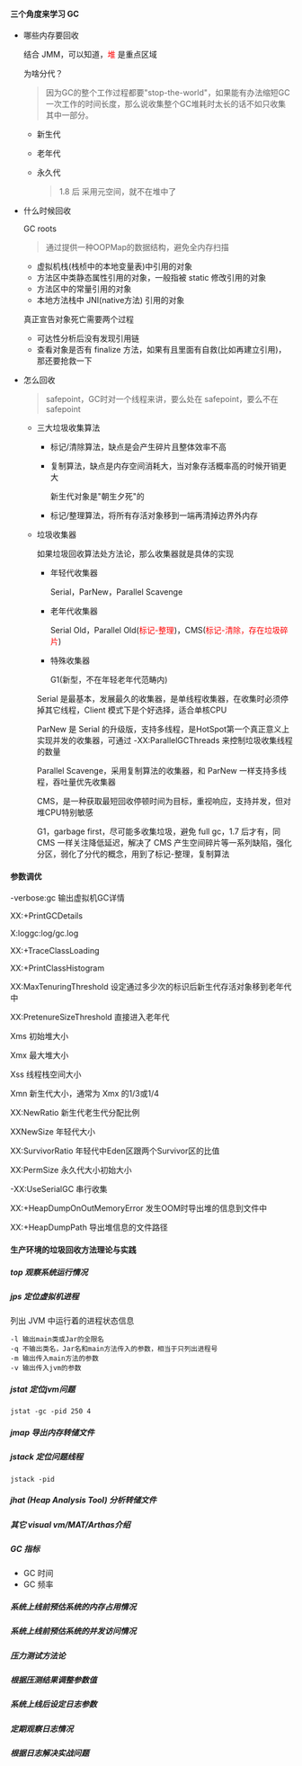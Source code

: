 #### 三个角度来学习 GC 

- 哪些内存要回收

  结合 JMM，可以知道，<font color=red>堆</font> 是重点区域

  为啥分代？

  > 因为GC的整个工作过程都要"stop-the-world"，如果能有办法缩短GC一次工作的时间长度，那么说收集整个GC堆耗时太长的话不如只收集其中一部分。

  - 新生代

  - 老年代

  - 永久代

    > 1.8 后 采用元空间，就不在堆中了 

- 什么时候回收

  GC roots 

  > 通过提供一种OOPMap的数据结构，避免全内存扫描

  - 虚拟机栈(栈桢中的本地变量表)中引用的对象
  - 方法区中类静态属性引用的对象，一般指被 static 修改引用的对象
  - 方法区中的常量引用的对象
  - 本地方法栈中 JNI(native方法) 引用的对象 

  真正宣告对象死亡需要两个过程

  - 可达性分析后没有发现引用链
  - 查看对象是否有 finalize 方法，如果有且里面有自救(比如再建立引用)，那还要抢救一下

- 怎么回收

  > safepoint，GC时对一个线程来讲，要么处在 safepoint，要么不在 safepoint 

  - 三大垃圾收集算法

    - 标记/清除算法，缺点是会产生碎片且整体效率不高

    - 复制算法，缺点是内存空间消耗大，当对象存活概率高的时候开销更大

      新生代对象是"朝生夕死"的

    - 标记/整理算法，将所有存活对象移到一端再清掉边界外内存

  - 垃圾收集器 

    如果垃圾回收算法处方法论，那么收集器就是具体的实现 

    - 年轻代收集器

      Serial，ParNew，Parallel Scavenge

    - 老年代收集器

      Serial Old，Parallel Old(<font color=red>标记-整理</font>)，CMS(<font color=red>标记-清除，存在垃圾碎片</font>)

    - 特殊收集器

      G1(新型，不在年轻老年代范畴内)

    Serial 是最基本，发展最久的收集器，是单线程收集器，在收集时必须停掉其它线程，Client 模式下是个好选择，适合单核CPU

    ParNew 是 Serial 的升级版，支持多线程，是HotSpot第一个真正意义上实现并发的收集器，可通过 -XX:ParallelGCThreads 来控制垃圾收集线程的数量 

    Parallel Scavenge，采用复制算法的收集器，和 ParNew 一样支持多线程，吞吐量优先收集器

    CMS，是一种获取最短回收停顿时间为目标，重视响应，支持并发，但对堆CPU特别敏感

    G1，garbage first，尽可能多收集垃圾，避免 full gc，1.7 后才有，同 CMS 一样关注降低延迟，解决了 CMS 产生空间碎片等一系列缺陷，强化分区，弱化了分代的概念，用到了标记-整理，复制算法

#### 参数调优

-verbose:gc 输出虚拟机GC详情

XX:+PrintGCDetails 

X:loggc:log/gc.log 

XX:+TraceClassLoading

XX:+PrintClassHistogram

XX:MaxTenuringThreshold 设定通过多少次的标识后新生代存活对象移到老年代中 

XX:PretenureSizeThreshold 直接进入老年代

Xms 初始堆大小

Xmx 最大堆大小

Xss 线程栈空间大小

Xmn 新生代大小，通常为 Xmx 的1/3或1/4

XX:NewRatio 新生代老生代分配比例

XXNewSize 年轻代大小 

XX:SurvivorRatio 年轻代中Eden区跟两个Survivor区的比值 

XX:PermSize 永久代大小初始大小 

-XX:UseSerialGC 串行收集

XX:+HeapDumpOnOutMemoryError 发生OOM时导出堆的信息到文件中

XX:+HeapDumpPath 导出堆信息的文件路径

#### 生产环境的垃圾回收方法理论与实践

##### top 观察系统运行情况

##### jps 定位虚拟机进程 

列出 JVM 中运行着的进程状态信息

```shell
-l 输出main类或Jar的全限名
-q 不输出类名，Jar名和main方法传入的参数，相当于只列出进程号
-m 输出传入main方法的参数
-v 输出传入jvm的参数
```

##### jstat 定位jvm问题

``` shell
jstat -gc -pid 250 4 
```

##### jmap 导出内存转储文件

##### jstack 定位问题线程

``` shell
jstack -pid 
```

##### jhat (Heap Analysis Tool) 分析转储文件

##### 其它 visual vm/MAT/Arthas介绍 

##### GC 指标 

- GC 时间
- GC 频率 

##### 系统上线前预估系统的内存占用情况

##### 系统上线前预估系统的并发访问情况

##### 压力测试方法论

##### 根据压测结果调整参数值 

##### 系统上线后设定日志参数 

##### 定期观察日志情况

##### 根据日志解决实战问题